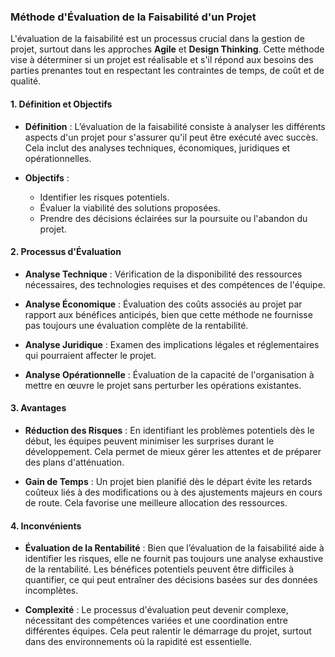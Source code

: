 ### Méthode d'Évaluation de la Faisabilité d'un Projet

L'évaluation de la faisabilité est un processus crucial dans la gestion de projet, surtout dans les approches **Agile** et **Design Thinking**. Cette méthode vise à déterminer si un projet est réalisable et s'il répond aux besoins des parties prenantes tout en respectant les contraintes de temps, de coût et de qualité.

#### 1. **Définition et Objectifs**

- **Définition** : L’évaluation de la faisabilité consiste à analyser les différents aspects d'un projet pour s'assurer qu'il peut être exécuté avec succès. Cela inclut des analyses techniques, économiques, juridiques et opérationnelles.
  
- **Objectifs** :
  - Identifier les risques potentiels.
  - Évaluer la viabilité des solutions proposées.
  - Prendre des décisions éclairées sur la poursuite ou l'abandon du projet.

#### 2. **Processus d'Évaluation**

- **Analyse Technique** : Vérification de la disponibilité des ressources nécessaires, des technologies requises et des compétences de l'équipe.
  
- **Analyse Économique** : Évaluation des coûts associés au projet par rapport aux bénéfices anticipés, bien que cette méthode ne fournisse pas toujours une évaluation complète de la rentabilité.

- **Analyse Juridique** : Examen des implications légales et réglementaires qui pourraient affecter le projet.

- **Analyse Opérationnelle** : Évaluation de la capacité de l'organisation à mettre en œuvre le projet sans perturber les opérations existantes.

#### 3. **Avantages**

- **Réduction des Risques** : En identifiant les problèmes potentiels dès le début, les équipes peuvent minimiser les surprises durant le développement. Cela permet de mieux gérer les attentes et de préparer des plans d'atténuation.

- **Gain de Temps** : Un projet bien planifié dès le départ évite les retards coûteux liés à des modifications ou à des ajustements majeurs en cours de route. Cela favorise une meilleure allocation des ressources.

#### 4. **Inconvénients**

- **Évaluation de la Rentabilité** : Bien que l’évaluation de la faisabilité aide à identifier les risques, elle ne fournit pas toujours une analyse exhaustive de la rentabilité. Les bénéfices potentiels peuvent être difficiles à quantifier, ce qui peut entraîner des décisions basées sur des données incomplètes.

- **Complexité** : Le processus d'évaluation peut devenir complexe, nécessitant des compétences variées et une coordination entre différentes équipes. Cela peut ralentir le démarrage du projet, surtout dans des environnements où la rapidité est essentielle.